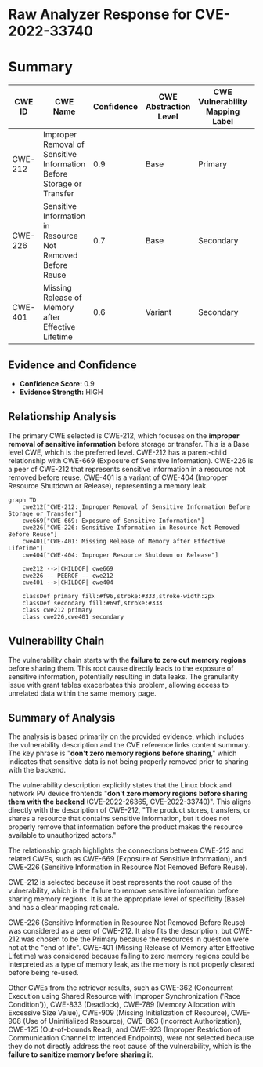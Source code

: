 # Raw Analyzer Response for CVE-2022-33740

# Summary
| CWE ID | CWE Name | Confidence | CWE Abstraction Level | CWE Vulnerability Mapping Label | CWE-Vulnerability Mapping Notes |
|---|---|---|---|---|---|
| CWE-212 | Improper Removal of Sensitive Information Before Storage or Transfer | 0.9 | Base | Primary | Allowed |
| CWE-226 | Sensitive Information in Resource Not Removed Before Reuse | 0.7 | Base | Secondary | Allowed |
| CWE-401 | Missing Release of Memory after Effective Lifetime | 0.6 | Variant | Secondary | Allowed |

## Evidence and Confidence

*   **Confidence Score:** 0.9
*   **Evidence Strength:** HIGH

## Relationship Analysis
The primary CWE selected is CWE-212, which focuses on the **improper removal of sensitive information** before storage or transfer. This is a Base level CWE, which is the preferred level. CWE-212 has a parent-child relationship with CWE-669 (Exposure of Sensitive Information). CWE-226 is a peer of CWE-212 that represents sensitive information in a resource not removed before reuse. CWE-401 is a variant of CWE-404 (Improper Resource Shutdown or Release), representing a memory leak.

```mermaid
graph TD
    cwe212["CWE-212: Improper Removal of Sensitive Information Before Storage or Transfer"]
    cwe669["CWE-669: Exposure of Sensitive Information"]
    cwe226["CWE-226: Sensitive Information in Resource Not Removed Before Reuse"]
    cwe401["CWE-401: Missing Release of Memory after Effective Lifetime"]
    cwe404["CWE-404: Improper Resource Shutdown or Release"]
    
    cwe212 -->|CHILDOF| cwe669
    cwe226 -- PEEROF -- cwe212
    cwe401 -->|CHILDOF| cwe404
    
    classDef primary fill:#f96,stroke:#333,stroke-width:2px
    classDef secondary fill:#69f,stroke:#333
    class cwe212 primary
    class cwe226,cwe401 secondary
```

## Vulnerability Chain
The vulnerability chain starts with the **failure to zero out memory regions** before sharing them. This root cause directly leads to the exposure of sensitive information, potentially resulting in data leaks. The granularity issue with grant tables exacerbates this problem, allowing access to unrelated data within the same memory page.

## Summary of Analysis
The analysis is based primarily on the provided evidence, which includes the vulnerability description and the CVE reference links content summary. The key phrase is "**don't zero memory regions before sharing**," which indicates that sensitive data is not being properly removed prior to sharing with the backend.

The vulnerability description explicitly states that the Linux block and network PV device frontends "**don't zero memory regions before sharing them with the backend** (CVE-2022-26365, CVE-2022-33740)". This aligns directly with the description of CWE-212, "The product stores, transfers, or shares a resource that contains sensitive information, but it does not properly remove that information before the product makes the resource available to unauthorized actors."

The relationship graph highlights the connections between CWE-212 and related CWEs, such as CWE-669 (Exposure of Sensitive Information), and CWE-226 (Sensitive Information in Resource Not Removed Before Reuse).

CWE-212 is selected because it best represents the root cause of the vulnerability, which is the failure to remove sensitive information before sharing memory regions. It is at the appropriate level of specificity (Base) and has a clear mapping rationale.

CWE-226 (Sensitive Information in Resource Not Removed Before Reuse) was considered as a peer of CWE-212. It also fits the description, but CWE-212 was chosen to be the Primary because the resources in question were not at the "end of life".
CWE-401 (Missing Release of Memory after Effective Lifetime) was considered because failing to zero memory regions could be interpreted as a type of memory leak, as the memory is not properly cleared before being re-used.

Other CWEs from the retriever results, such as CWE-362 (Concurrent Execution using Shared Resource with Improper Synchronization ('Race Condition')), CWE-833 (Deadlock), CWE-789 (Memory Allocation with Excessive Size Value), CWE-909 (Missing Initialization of Resource), CWE-908 (Use of Uninitialized Resource), CWE-863 (Incorrect Authorization), CWE-125 (Out-of-bounds Read), and CWE-923 (Improper Restriction of Communication Channel to Intended Endpoints), were not selected because they do not directly address the root cause of the vulnerability, which is the **failure to sanitize memory before sharing it**.